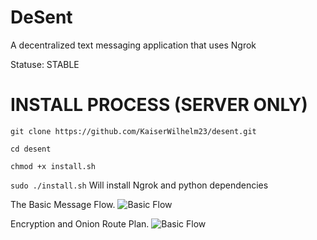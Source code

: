 # DeSent

A decentralized text messaging application that uses Ngrok 

Statuse: STABLE

# INSTALL PROCESS (SERVER ONLY)

```git clone https://github.com/KaiserWilhelm23/desent.git ```

``` cd desent ```

``` chmod +x install.sh ``` 

``` sudo ./install.sh ``` Will install Ngrok and python dependencies


The Basic Message Flow. 
![Basic Flow](images/basic_flow.png)

Encryption and Onion Route Plan. 
![Basic Flow](images/encryption_flow_onion.png)
